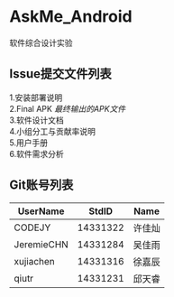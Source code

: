 # AskMe_Android
软件综合设计实验
## Issue提交文件列表
1.安装部署说明<br />
2.Final APK <i>最终输出的APK文件</i><br />
3.软件设计文档<br />
4.小组分工与贡献率说明<br />
5.用户手册<br />
6.软件需求分析<br />

## Git账号列表

 UserName  |   StdID  | Name
-----------|----------|-------
  CODEJY   | 14331322 | 许佳灿
JeremieCHN | 14331284 | 吴佳雨
 xujiachen | 14331316 | 徐嘉辰
   qiutr   | 14331231 | 邱天睿
